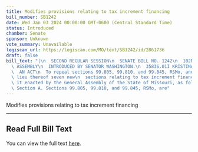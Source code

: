 ```yaml
---
title: Modifies provisions relating to tax increment financing
bill_number: SB1242
date: Wed Jan 03 2024 00:00:00 GMT-0600 (Central Standard Time)
status: Introduced
chamber: Senate
sponsor: Unknown
vote_summary: Unavailable
legiscan_url: https://legiscan.com/MO/text/SB1242/id/2861736
draft: false
bill_text: "|\n  SECOND REGULAR SESSION\n  SENATE BILL NO. 1242\n  102ND GENERA L\
  \ ASSEMBLY\n  INTRODUCED BY SENATOR WASHINGTON.\n  3583S.01I KRISTINA MARTIN, Secretary\n\
  \  AN ACT\n  To repeal sections 99.805, 99.810, and 99.845, RSMo, and to enact in\
  \ lieu thereof seven new\n  sections relating to tax increment financing.\n  Be\
  \ it enacted by the General Assembly of the State of Missouri, as follows:\n  1\
  \ Section A. Sections 99.805, 99.810, and 99.845, RSMo, are"
---
```

Modifies provisions relating to tax increment financing

---

## Read Full Bill Text

You can view the full text [here](https://legiscan.com/MO/text/SB1242/id/2861736).
